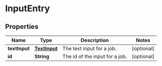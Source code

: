 
# InputEntry

## Properties
Name | Type | Description | Notes
------------ | ------------- | ------------- | -------------
**textInput** | [**TextInput**](TextInput.md) | The text input for a job. |  [optional]
**id** | **String** | The id of the input for a job. |  [optional]



